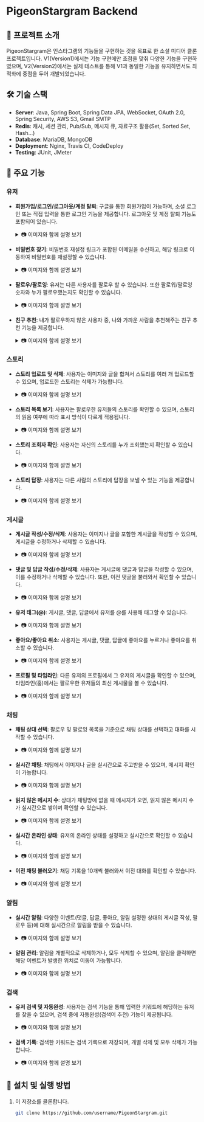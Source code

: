 # PigeonStargram Backend

## 📖 프로젝트 소개
PigeonStargram은 인스타그램의 기능들을 구현하는 것을 목표로 한 소셜 미디어 클론 프로젝트입니다. V1(Version1)에서는 기능 구현에만 초점을 맞춰 다양한 기능을 구현하였으며, V2(Version2)에서는 실제 테스트를 통해 V1과 동일한 기능을 유지하면서도 최적화에 중점을 두어 개발되었습니다.

## 🛠 기술 스택
- **Server**: Java, Spring Boot, Spring Data JPA, WebSocket, OAuth 2.0, Spring Security, AWS S3, Gmail SMTP
- **Redis**: 캐시, 세션 관리, Pub/Sub, 메시지 큐, 자료구조 활용(Set, Sorted Set, Hash...)
- **Database**: MariaDB, MongoDB
- **Deployment**: Nginx, Travis CI, CodeDeploy
- **Testing**: JUnit, JMeter

## 📌 주요 기능
### 유저

- **회원가입/로그인/로그아웃/계정 탈퇴**: 구글을 통한 회원가입이 가능하며, 소셜 로그인 또는 직접 입력을 통한 로그인 기능을 제공합니다. 로그아웃 및 계정 탈퇴 기능도 포함되어 있습니다.
  
    <details>
    <summary>📷 이미지와 함께 설명 보기</summary>
    
    #### 회원가입
    <p align="center">
      <img src="https://github.com/user-attachments/assets/6be7b7f3-94f4-412a-95af-0b20a01669ed" alt="회원가입 이미지 1" width="45%" />
      <img src="https://github.com/user-attachments/assets/c230035e-1420-4032-a628-1c4543565c74" alt="회원가입 이미지 2" width="45%" />
    </p>

    #### 로그인
    <p align="center">
      <img src="https://github.com/user-attachments/assets/1c7cce6f-e6d3-42c0-abaa-07abbd4405a5" alt="로그인 이미지 1" width="45%" />
      <img src="https://github.com/user-attachments/assets/b282403d-2f64-4d8e-bfde-a28c3e698fa7" alt="로그인 이미지 2" width="45%" />
    </p>
    
    #### 로그아웃
   <p align="center">
    <img src="https://github.com/user-attachments/assets/a88cd423-5fd6-4b30-911f-44918d8f594f" alt="로그아웃 이미지" width="45%" />
   </p>
    
    #### 계정 탈퇴
    //TODO
    
  </details>

- **비밀번호 찾기**: 비밀번호 재설정 링크가 포함된 이메일을 수신하고, 해당 링크로 이동하여 비밀번호를 재설정할 수 있습니다.
  
  <details>
    <summary>📷 이미지와 함께 설명 보기</summary>

    <p align="center">
      <img src="https://github.com/user-attachments/assets/5f33ef4e-4233-4d40-8485-764ae608308f" alt="비밀번호 찾기 이미지 1" width="45%" />
      <img src="https://github.com/user-attachments/assets/4d410414-6b59-4f8f-9eb9-cd95bdbee628" alt="비밀번호 찾기 이미지 2" width="45%" />
    </p>
    
    <p align="center">
      <img src="https://github.com/user-attachments/assets/214a7de6-4886-4d84-8284-581b71436124" alt="비밀번호 찾기 이미지 3" width="45%" />
      <img src="https://github.com/user-attachments/assets/2146bcc8-4f6e-43ae-86b7-e7edbc4930f2" alt="비밀번호 찾기 이미지 4" width="45%" />
    </p>

  </details>


- **팔로우/팔로잉**: 유저는 다른 사용자를 팔로우 할 수 있습니다. 또한 팔로워/팔로잉 숫자와 누가 팔로우했는지도 확인할 수 있습니다.
  
  <details>
    <summary>📷 이미지와 함께 설명 보기</summary>

    <p align="center">
      <img src="https://github.com/user-attachments/assets/b9995170-4654-40f3-8943-5cb143fa6f87" alt="팔로우 이미지 1" width="45%" />
      <img src="https://github.com/user-attachments/assets/cf239920-8409-448f-bd21-bb9333312011" alt="팔로우 이미지 2" width="45%" />
    </p>
    
    <p align="center">
      <img src="https://github.com/user-attachments/assets/18f7ca47-6eb8-4a9a-bf00-46146fb366e9" alt="팔로우 이미지 3" width="45%" />
    </p>

  </details>


- **친구 추천**: 내가 팔로우하지 않은 사용자 중, 나와 가까운 사람을 추천해주는 친구 추천 기능을 제공합니다.
  
  <details>
    <summary>📷 이미지와 함께 설명 보기</summary>

    <p align="center">
      <img src="https://github.com/user-attachments/assets/3f10eb43-7666-414a-86be-3881d062452e" alt="팔로우 이미지 3" width="45%" />
    </p>
    
  </details>

### 스토리

- **스토리 업로드 및 삭제**: 사용자는 이미지와 글을 합쳐서 스토리를 여러 개 업로드할 수 있으며, 업로드한 스토리는 삭제가 가능합니다.
  
  <details>
    <summary>📷 이미지와 함께 설명 보기</summary>
    
    <p align="center">
      <img src="https://github.com/user-attachments/assets/9e806949-7df5-4f7d-9952-8f7a80aa4267" alt="스토리 업로드 이미지 1" width="45%" />
      <img src="https://github.com/user-attachments/assets/a55921ba-d699-46b0-8f73-8ad9103d59ca" alt="스토리 업로드 이미지 2" width="45%" />
    </p>

  </details>

- **스토리 목록 보기**: 사용자는 팔로우한 유저들의 스토리를 확인할 수 있으며, 스토리의 읽음 여부에 따라 표시 방식이 다르게 적용됩니다.
  
  <details>
    <summary>📷 이미지와 함께 설명 보기</summary>
    
    <p align="center">
      <img src="https://github.com/user-attachments/assets/bb5f0c35-6981-46a8-a023-35342136b1a4" alt="스토리 목록 보기 이미지" width="45%" />
    </p>

  </details>

- **스토리 조회자 확인**: 사용자는 자신의 스토리를 누가 조회했는지 확인할 수 있습니다.
  
  <details>
    <summary>📷 이미지와 함께 설명 보기</summary>
    
    <p align="center">
      <img src="https://github.com/user-attachments/assets/c5b092c8-7989-4f2d-b717-afd1e05d8d3f" alt="스토리 조회자 확인 이미지" width="45%" />
    </p>

  </details>

- **스토리 답장**: 사용자는 다른 사람의 스토리에 답장을 보낼 수 있는 기능을 제공합니다.
  
  <details>
    <summary>📷 이미지와 함께 설명 보기</summary>
    
    <p align="center">
      <img src="https://github.com/user-attachments/assets/90fb379a-db1e-43d5-8499-51b8a39b4af6" alt="스토리 답장 이미지 1" width="45%" />
      <img src="https://github.com/user-attachments/assets/363adce5-3ea8-4f03-9714-34a39ac631ac" alt="스토리 답장 이미지 2" width="45%" />
    </p>

  </details>


### 게시글

- **게시글 작성/수정/삭제**: 사용자는 이미지나 글을 포함한 게시글을 작성할 수 있으며, 게시글을 수정하거나 삭제할 수 있습니다.
  
  <details>
    <summary>📷 이미지와 함께 설명 보기</summary>
    <img src="path_to_image.png" alt="게시글 작성/수정/삭제 기능">
  </details>

- **댓글 및 답글 작성/수정/삭제**: 사용자는 게시글에 댓글과 답글을 작성할 수 있으며, 이를 수정하거나 삭제할 수 있습니다. 또한, 이전 댓글을 불러와서 확인할 수 있습니다.
  
  <details>
    <summary>📷 이미지와 함께 설명 보기</summary>
    <img src="path_to_image.png" alt="댓글 및 답글 기능">
  </details>

- **유저 태그(@)**: 게시글, 댓글, 답글에서 유저를 @를 사용해 태그할 수 있습니다.
  
  <details>
    <summary>📷 이미지와 함께 설명 보기</summary>
    <img src="path_to_image.png" alt="유저 태그 기능">
  </details>

- **좋아요/좋아요 취소**: 사용자는 게시글, 댓글, 답글에 좋아요를 누르거나 좋아요를 취소할 수 있습니다.
  
  <details>
    <summary>📷 이미지와 함께 설명 보기</summary>
    <img src="path_to_image.png" alt="좋아요/좋아요 취소 기능">
  </details>

- **프로필 및 타임라인**: 다른 유저의 프로필에서 그 유저의 게시글을 확인할 수 있으며, 타임라인(홈)에서는 팔로우한 유저들의 최신 게시물을 볼 수 있습니다.
  
  <details>
    <summary>📷 이미지와 함께 설명 보기</summary>
    <img src="path_to_image.png" alt="프로필 및 타임라인 기능">
  </details>
  
### 채팅

- **채팅 상대 선택**: 팔로우 및 팔로잉 목록을 기준으로 채팅 상대를 선택하고 대화를 시작할 수 있습니다.
  
  <details>
    <summary>📷 이미지와 함께 설명 보기</summary>
    <img src="path_to_image.png" alt="채팅 상대 선택 기능">
  </details>

- **실시간 채팅**: 채팅에서 이미지나 글을 실시간으로 주고받을 수 있으며, 메시지 확인이 가능합니다.
  
  <details>
    <summary>📷 이미지와 함께 설명 보기</summary>
    <img src="path_to_image.png" alt="실시간 채팅 기능">
  </details>

- **읽지 않은 메시지 수**: 상대가 채팅방에 없을 때 메시지가 오면, 읽지 않은 메시지 수가 실시간으로 쌓이며 확인할 수 있습니다.
  
  <details>
    <summary>📷 이미지와 함께 설명 보기</summary>
    <img src="path_to_image.png" alt="읽지 않은 메시지 수 기능">
  </details>

- **실시간 온라인 상태**: 유저의 온라인 상태를 설정하고 실시간으로 확인할 수 있습니다.
  
  <details>
    <summary>📷 이미지와 함께 설명 보기</summary>
    <img src="path_to_image.png" alt="실시간 온라인 상태 확인 기능">
  </details>

- **이전 채팅 불러오기**: 채팅 기록을 10개씩 불러와서 이전 대화를 확인할 수 있습니다.
  
  <details>
    <summary>📷 이미지와 함께 설명 보기</summary>
    <img src="path_to_image.png" alt="이전 채팅 불러오기 기능">
  </details>

### 알림

- **실시간 알림**: 다양한 이벤트(댓글, 답글, 좋아요, 알림 설정한 상대의 게시글 작성, 팔로우 등)에 대해 실시간으로 알림을 받을 수 있습니다.
  
  <details>
    <summary>📷 이미지와 함께 설명 보기</summary>
    <img src="path_to_image.png" alt="실시간 알림 기능">
  </details>

- **알림 관리**: 알림을 개별적으로 삭제하거나, 모두 삭제할 수 있으며, 알림을 클릭하면 해당 이벤트가 발생한 위치로 이동이 가능합니다.
  
  <details>
    <summary>📷 이미지와 함께 설명 보기</summary>
    <img src="path_to_image.png" alt="알림 관리 기능">
  </details>

### 검색

- **유저 검색 및 자동완성**: 사용자는 검색 기능을 통해 입력한 키워드에 해당하는 유저를 찾을 수 있으며, 검색 중에 자동완성(검색어 추천) 기능이 제공됩니다.
  
  <details>
    <summary>📷 이미지와 함께 설명 보기</summary>
    <img src="path_to_image.png" alt="유저 검색 및 자동완성 기능">
  </details>

- **검색 기록**: 검색한 키워드는 검색 기록으로 저장되며, 개별 삭제 및 모두 삭제가 가능합니다.
  
  <details>
    <summary>📷 이미지와 함께 설명 보기</summary>
    <img src="path_to_image.png" alt="검색 기록 기능">
  </details>






## 🚀 설치 및 실행 방법
1. 이 저장소를 클론합니다.

   ```bash
   git clone https://github.com/username/PigeonStargram.git
